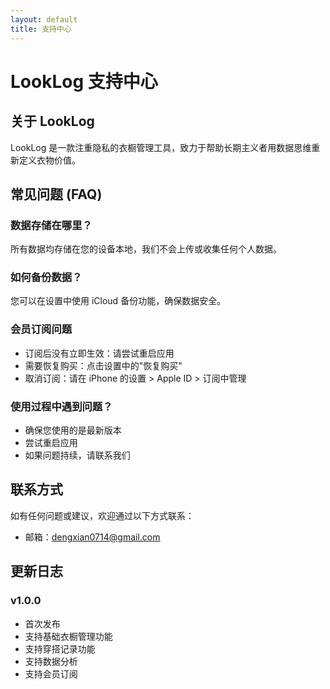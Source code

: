 ```yaml
---
layout: default
title: 支持中心
---
```


# LookLog 支持中心

## 关于 LookLog

LookLog 是一款注重隐私的衣橱管理工具，致力于帮助长期主义者用数据思维重新定义衣物价值。

## 常见问题 (FAQ)

### 数据存储在哪里？
所有数据均存储在您的设备本地，我们不会上传或收集任何个人数据。

### 如何备份数据？
您可以在设置中使用 iCloud 备份功能，确保数据安全。

### 会员订阅问题
- 订阅后没有立即生效：请尝试重启应用
- 需要恢复购买：点击设置中的"恢复购买"
- 取消订阅：请在 iPhone 的设置 > Apple ID > 订阅中管理

### 使用过程中遇到问题？
- 确保您使用的是最新版本
- 尝试重启应用
- 如果问题持续，请联系我们

## 联系方式

如有任何问题或建议，欢迎通过以下方式联系：

- 邮箱：dengxian0714@gmail.com

## 更新日志

### v1.0.0
- 首次发布
- 支持基础衣橱管理功能
- 支持穿搭记录功能
- 支持数据分析
- 支持会员订阅

